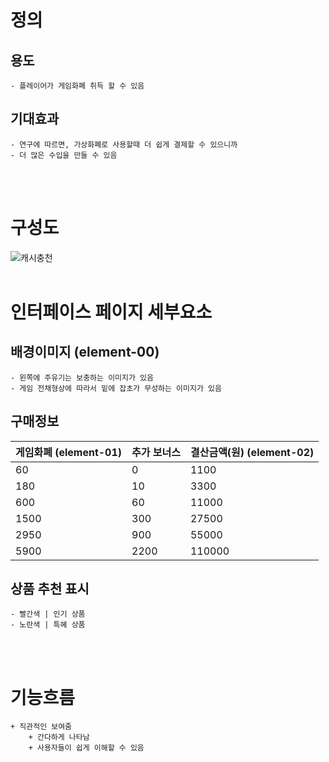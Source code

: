 # 정의
  ## 용도
	- 플레이어가 게임화폐 취득 할 수 있음
  
  ## 기대효과
	- 연구에 따르면, 가상화폐로 사용할때 더 쉽게 결제할 수 있으니까
	- 더 많은 수입을 만들 수 있음
<br>
<br>

# 구성도
![캐시충천](https://scontent-icn1-1.xx.fbcdn.net/v/t1.0-9/45153148_2052484811470164_2546409646495629312_o.jpg?_nc_cat=109&_nc_ht=scontent-icn1-1.xx&oh=7aab07128c9e612be6bcc07326274455&oe=5C4960D9)
<br>
<br>

# 인터페이스 페이지 세부요소
  ## 배경이미지 (element-00)
	- 왼쪽에 주유기는 보충하는 이미지가 있음
	- 게임 전채형상에 따라서 밑에 잡초가 무성하는 이미지가 있음
  ## 구매정보

| 게임화폐 (element-01) | 추가 보너스 | 결산금액(원) (element-02) |
| --------------------- | ----------- | ------------------------- |
| 60                    | 0           | 1100                      |
| 180                   | 10          | 3300                      |
| 600                   | 60          | 11000                     |
| 1500                  | 300         | 27500                     |
| 2950                  | 900         | 55000                     |
| 5900                  | 2200        | 110000                    |
  ## 상품 추천 표시
	- 빨간색 | 인기 상품
	- 노란색 | 특혜 상품

<br>
<br>


# 기능흐름
	+ 직관적인 보여줌
		+ 간다하게 나타남
		+ 사용자들이 쉽게 이해할 수 있음